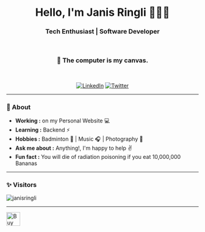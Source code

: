 <h1 align="center"> Hello, I'm Janis Ringli 🧑🏽‍💻 </h1>

<h3 align="center">  Tech Enthusiast | Software Developer </h3> <br>
<h3 align="center">  🎨 The computer is my canvas. </h3> <br>


<p align="center"> 
<a href="https://www.linkedin.com/in/janis-ri/"><img alt="LinkedIn" src="https://img.shields.io/badge/-Janis_Ringli-blue?style=flat-square&logo=Linkedin&logoColor=white&link=https://www.linkedin.com/in/janis-ri/"></a>
<a href="https://twitter.com/Sir_Vandenhiven"><img alt="Twitter" src="https://img.shields.io/badge/-Janis Ringli-1ca0f1?style=flat-square&logo=twitter&logoColor=white&link=https://twitter.com/Sir_Vandenhiven"></a>
</p>

---------------------------------------------------------------------------------------------------------------------------------------------------------------------------------
### 🤔 About
-  **Working :** on my Personal Website :computer: 
-  **Learning :** Backend :zap: 
-  **Hobbies :** Badminton 🏸 | Music :headphones: | Photography 📸
-  **Ask me about :** Anything!, I'm happy to help :v:
-  **Fun fact :** You will die of radiation poisoning if you eat 10,000,000 Bananas

---------------------------------------------------------------------------------------------------------------------------------------------------------------------------------
### ✨ Visitors 

<p align="left"> <img src="https://komarev.com/ghpvc/?username=janisringli" alt="janisringli" /> </p>

-------------------------------------------------------------------------------------------------------------------------------------------------------------------------------
<a href='https://www.buymeacoffee.com/janisringli' target='_blank'><img height='36' style='border:0px;height:36px;' src='https://cdn.ko-fi.com/cdn/kofi1.png?v=3' border='0' alt='Buy Me a Coffee at ko-fi.com' /></a>
